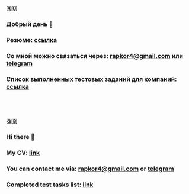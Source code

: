 ### :ru:

### Добрый день 👋

### Резюме: [ссылка](https://github.com/B4D-1D34/B4D-1D34/blob/main/Koverznev_frontend_junior_cv_RU.pdf)

### Со мной можно связаться через: rapkor4@gmail.com или [telegram](https://t.me/eeegore)

### Список выполненных тестовых заданий для компаний: [ссылка](https://github.com/stars/B4D-1D34/lists/companies-test-tasks)

<br/>
<br/>

### :gb:

### Hi there 👋

### My CV: [link](https://github.com/B4D-1D34/B4D-1D34/blob/main/Koverznev_frontend_junior_cv_EN.pdf)

### You can contact me via: rapkor4@gmail.com or [telegram](https://t.me/eeegore)

### Completed test tasks list: [link](https://github.com/stars/B4D-1D34/lists/companies-test-tasks)

<!--
**B4D-1D34/B4D-1D34** is a ✨ _special_ ✨ repository because its `README.md` (this file) appears on your GitHub profile.

Here are some ideas to get you started:

- 🔭 I’m currently working on ...
- 🌱 I’m currently learning ...
- 👯 I’m looking to collaborate on ...
- 🤔 I’m looking for help with ...
- 💬 Ask me about ...
- 📫 How to reach me: ...
- 😄 Pronouns: ...
- ⚡ Fun fact: ...
-->
